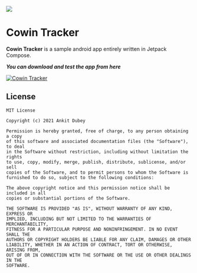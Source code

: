 ![](media/FoodiumHeader.png)

# Cowin Tracker

**Cowin Tracker** is a sample android app entirely written in Jetpack Compose. 

***You can download and test the app from here***

[![Cowin Tracker](https://img.shields.io/badge/CowinTracker-APK-green.svg?style=for-the-badge&logo=android)](https://github.com/ankitdubey021/CowinTracker/blob/master/release/cowin_tracker.apk)



## License
```
MIT License

Copyright (c) 2021 Ankit Dubey

Permission is hereby granted, free of charge, to any person obtaining a copy
of this software and associated documentation files (the "Software"), to deal
in the Software without restriction, including without limitation the rights
to use, copy, modify, merge, publish, distribute, sublicense, and/or sell
copies of the Software, and to permit persons to whom the Software is
furnished to do so, subject to the following conditions:

The above copyright notice and this permission notice shall be included in all
copies or substantial portions of the Software.

THE SOFTWARE IS PROVIDED "AS IS", WITHOUT WARRANTY OF ANY KIND, EXPRESS OR
IMPLIED, INCLUDING BUT NOT LIMITED TO THE WARRANTIES OF MERCHANTABILITY,
FITNESS FOR A PARTICULAR PURPOSE AND NONINFRINGEMENT. IN NO EVENT SHALL THE
AUTHORS OR COPYRIGHT HOLDERS BE LIABLE FOR ANY CLAIM, DAMAGES OR OTHER
LIABILITY, WHETHER IN AN ACTION OF CONTRACT, TORT OR OTHERWISE, ARISING FROM,
OUT OF OR IN CONNECTION WITH THE SOFTWARE OR THE USE OR OTHER DEALINGS IN THE
SOFTWARE.
```


